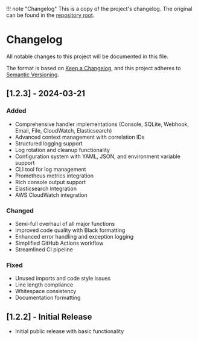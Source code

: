 !!! note "Changelog"
    This is a copy of the project's changelog. The original can be found in the [repository root](https://github.com/mochathehuman/loggingutil/blob/main/CHANGELOG.md).

# Changelog

All notable changes to this project will be documented in this file.

The format is based on [Keep a Changelog](https://keepachangelog.com/en/1.0.0/),
and this project adheres to [Semantic Versioning](https://semver.org/spec/v2.0.0.html).

## [1.2.3] - 2024-03-21

### Added
- Comprehensive handler implementations (Console, SQLite, Webhook, Email, File, CloudWatch, Elasticsearch)
- Advanced context management with correlation IDs
- Structured logging support
- Log rotation and cleanup functionality
- Configuration system with YAML, JSON, and environment variable support
- CLI tool for log management
- Prometheus metrics integration
- Rich console output support
- Elasticsearch integration
- AWS CloudWatch integration

### Changed
- Semi-full overhaul of all major functions
- Improved code quality with Black formatting
- Enhanced error handling and exception logging
- Simplified GitHub Actions workflow
- Streamlined CI pipeline

### Fixed
- Unused imports and code style issues
- Line length compliance
- Whitespace consistency
- Documentation formatting

## [1.2.2] - Initial Release

- Initial public release with basic functionality 